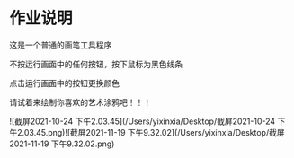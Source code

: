 # **作业说明**

这是一个普通的画笔工具程序

不按运行画面中的任何按钮，按下鼠标为黑色线条

点击运行画面中的按钮更换颜色

请试着来绘制你喜欢的艺术涂鸦吧！！！

![截屏2021-10-24 下午2.03.45](/Users/yixinxia/Desktop/截屏2021-10-24 下午2.03.45.png)![截屏2021-11-19 下午9.32.02](/Users/yixinxia/Desktop/截屏2021-11-19 下午9.32.02.png)